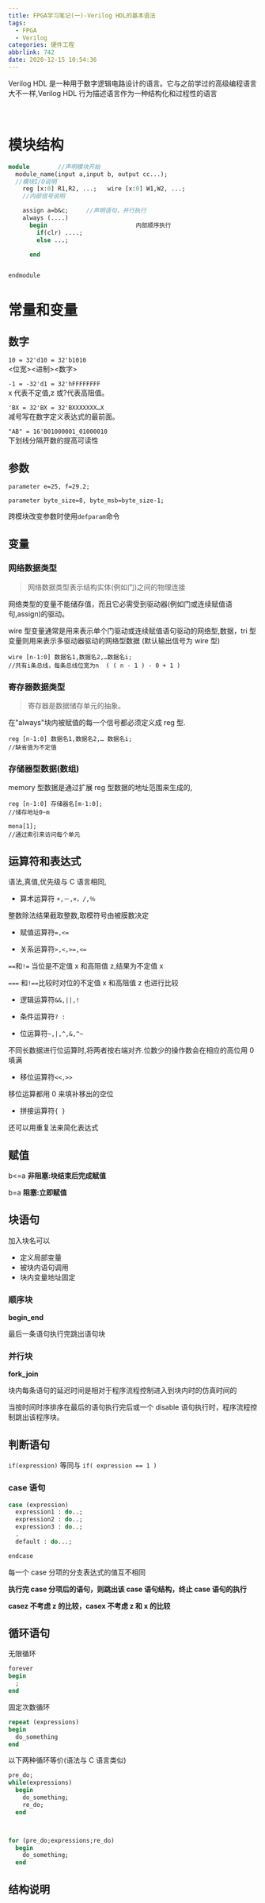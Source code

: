 ```yaml
---
title: FPGA学习笔记(一)-Verilog HDL的基本语法
tags:
  - FPGA
  - Verilog
categories: 硬件工程
abbrlink: 742
date: 2020-12-15 10:54:36
---
```


Verilog HDL 是一种用于数字逻辑电路设计的语言。它与之前学过的高级编程语言大不一样,Verilog HDL 行为描述语言作为一种结构化和过程性的语言
<br />
<br />
<br />

# 模块结构

```pascal
module        //声明模块开始
  module_name(input a,input b, output cc...);
  //模块I/O说明
    reg [x:0] R1,R2, ...;   wire [x:0] W1,W2, ...;
    //内部信号说明

    assign a=b&c;     //声明语句，并行执行
    always (....)
      begin                         内部顺序执行
        if(clr) ....;
        else ...;

      end


endmodule

```

# 常量和变量

## 数字

`10 = 32'd10 = 32'b1010`  
<位宽><进制><数字>

`-1 = -32'd1 = 32'hFFFFFFFF `  
x 代表不定值,z 或?代表高阻值。

`'BX = 32'BX = 32'BXXXXXXX…X`  
减号写在数字定义表达式的最前面。

`"AB" = 16'B01000001_01000010`  
下划线分隔开数的提高可读性

## 参数

`parameter e=25, f=29.2;`

`parameter byte_size=8, byte_msb=byte_size-1; `

跨模块改变参数时使用`defparam`命令

## 变量

### 网络数据类型

> 网络数据类型表示结构实体(例如门)之间的物理连接

网络类型的变量不能储存值，而且它必需受到驱动器(例如门或连续赋值语句,assign)的驱动。

wire 型变量通常是用来表示单个门驱动或连续赋值语句驱动的网络型,数据，tri 型变量则用来表示多驱动器驱动的网络型数据
(默认输出信号为 wire 型)

```
wire [n-1:0] 数据名1,数据名2,…数据名i;
//共有i条总线，每条总线位宽为n  ( ( n - 1 ) - 0 + 1 )
```

### 寄存器数据类型

> 寄存器是数据储存单元的抽象。

在"always"块内被赋值的每一个信号都必须定义成 reg 型.

```
reg [n-1:0] 数据名1,数据名2,… 数据名i;
//缺省值为不定值
```

### 存储器型数据(数组)

memory 型数据是通过扩展 reg 型数据的地址范围来生成的,

```
reg [n-1:0] 存储器名[m-1:0];
//储存地址0~m

mena[1];
//通过索引来访问每个单元
```

## 运算符和表达式

语法,真值,优先级与 C 语言相同,

- 算术运算符 `+,－,×，/,％`

整数除法结果截取整数,取模符号由被膜数决定

- 赋值运算符`=,<=`

- 关系运算符`>,<,>=,<=`

`==`和`!=` 当位是不定值 x 和高阻值 z,结果为不定值 x

`===` 和`!==`比较时对位的不定值 x 和高阻值 z 也进行比较

- 逻辑运算符`&&,||,!`

- 条件运算符`? : `

- 位运算符`~,|,^,&,^~`

不同长数据进行位运算时,将两者按右端对齐.位数少的操作数会在相应的高位用 0 填满

- 移位运算符`<<,>>`

移位运算都用 0 来填补移出的空位

- 拼接运算符`{ }`

还可以用重复法来简化表达式

## 赋值

b<=a
**非阻塞:块结束后完成赋值**

b=a
**阻塞:立即赋值**

## 块语句

加入块名可以

- 定义局部变量
- 被块内语句调用
- 块内变量地址固定

### 顺序块

**begin_end**

最后一条语句执行完跳出语句块

### 并行块

**fork_join**

块内每条语句的延迟时间是相对于程序流程控制进入到块内时的仿真时间的

当按时间时序排序在最后的语句执行完后或一个 disable 语句执行时，程序流程控制跳出该程序块。

## 判断语句

`if(expression)` 等同与 `if( expression == 1 )`

### case 语句

```pascal
case (expression)
  expression1 : do..;
  expression2 : do..;
  expression3 : do..;
  .
  default : do...;

endcase
```

每一个 case 分项的分支表达式的值互不相同

**执行完 case 分项后的语句，则跳出该 case 语句结构，终止 case 语句的执行**

**casez 不考虑 z 的比较，casex 不考虑 z 和 x 的比较**

## 循环语句

无限循环

```pascal
forever
begin
  ;
end
```

固定次数循环

```pascal
repeat (expressions)
begin
  do_something
end

```

以下两种循环等价(语法与 C 语言类似)

```pascal
pre_do;
while(expressions)
  begin
    do_something;
    re_do;
  end



for (pre_do;expressions;re_do)
  begin
    do_something;
  end

```

## 结构说明
